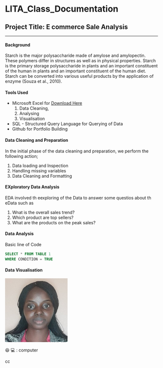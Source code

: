 # LITA_Class_Documentation
## Project Title: E commerce Sale Analysis
---
#### Background
Starch is the major polysaccharide made of amylose and amylopectin. These polymers differ in structures as well as in physical properties. Starch is the primary storage polysaccharide in plants and an important constituent of the human in plants and an important constituent of the human diet. Starch can be converted into various useful products by the application of enzyme (Souza et al., 2010). 

#### Tools Used
-  Microsoft Excel for [Download Here]( https://www.microsoft.com)
    1. Data Cleaning,
    2. Analysing
    3. Visualisation
-  SQL - Structured Query Language for Querying of Data
-  Github for Portfolio Building

#### Data Cleaning and Preparation
In the initial phase of the data cleaning and preparation, we perform the following action; 
1. Data loading and Inspection
2. Handling missing variables
3. Data Cleaning and Formatting

#### EXploratory Data Analysis
EDA involved th eexploring of the Data to answer some questios about th eData such as
1. Wnat is the overall sales trend?
2. Which product are top sellers?
3. What are the products on the peak sales?

#### Data Analysis
Basic line of Code
```SQL
SELECT * FROM TABLE 1
WHERE CONDITION = TRUE
```
#### Data Visualisation

![20200822_165945~2_1.jpg](https://github.com/Olufunmmy/LITA_Class_Documentation/blob/main/20200822_165945~2_1.jpg)



😆
💻
: computer


cc
